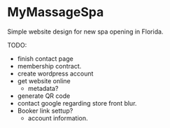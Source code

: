 # MyMassageSpa
Simple website design for new spa opening in Florida.

TODO:
- finish contact page
- membership contract.
- create wordpress account
- get website online
    - metadata? 
- generate QR code
- contact google regarding store front blur.
- Booker link settup?
    - account information.

